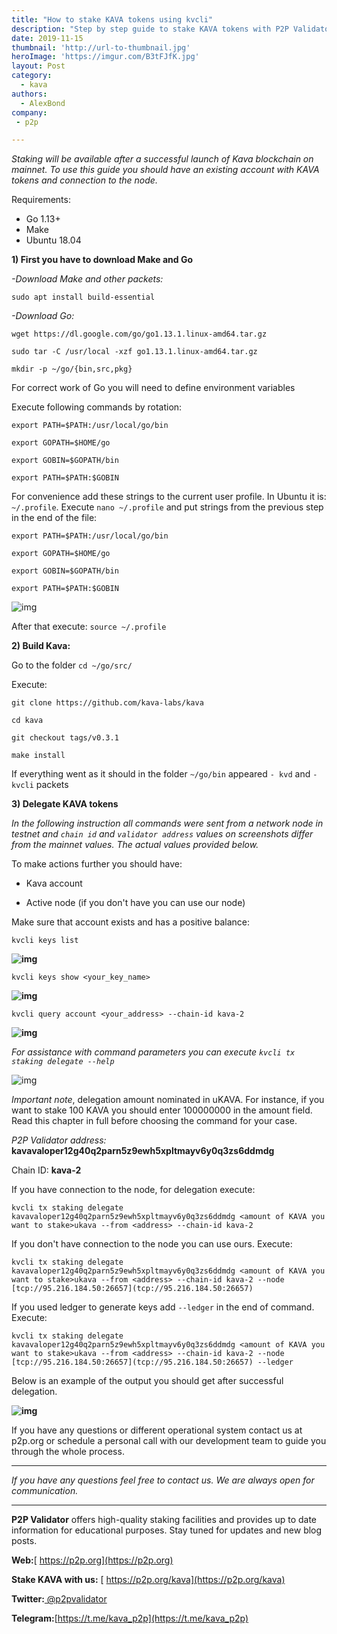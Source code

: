 ```yaml
---
title: "How to stake KAVA tokens using kvcli"
description: "Step by step guide to stake KAVA tokens with P2P Validator"
date: 2019-11-15
thumbnail: 'http://url-to-thumbnail.jpg'
heroImage: 'https://imgur.com/B3tFJfK.jpg'
layout: Post
category:
  - kava
authors:
  - AlexBond
company:
 - p2p

---
```


*Staking will be available after a successful launch of Kava blockchain on mainnet. To use this guide you should have an existing account with KAVA tokens and connection to the node.*

Requirements:

* Go 1.13+
* Make
* Ubuntu 18.04 

**1) First you have to download Make and Go**

*-Download Make and other packets:*

 `sudo apt install build-essential`

*-Download Go:*

`wget https://dl.google.com/go/go1.13.1.linux-amd64.tar.gz`

`sudo tar -C /usr/local -xzf go1.13.1.linux-amd64.tar.gz`

`mkdir -p ~/go/{bin,src,pkg}`

For correct work of Go you will need to define environment variables

Execute following commands by rotation:

 `export PATH=$PATH:/usr/local/go/bin`

 `export GOPATH=$HOME/go`

 `export GOBIN=$GOPATH/bin`

 `export PATH=$PATH:$GOBIN`

For convenience add these strings to the current user profile. In Ubuntu it is: `~/.profile`. Execute `nano ~/.profile` and put strings from the previous step in the end of the file:

  `export PATH=$PATH:/usr/local/go/bin`

  `export GOPATH=$HOME/go`

  `export GOBIN=$GOPATH/bin`

  `export PATH=$PATH:$GOBIN`

![img](https://lh6.googleusercontent.com/z1xgb-QnqfZ13Q2xZqlRYHf2cCpfcj93ikbqdHxX0mdPTISTCv0sg5Ic6RgrEGD-hgPylKsVqUklRnJOIXwRl991czdeUhKRLGjXZt80U-5DFW5RJk3M4ADGmjEhXOxxjPHce8wr)

After that execute:  `source ~/.profile`

**2) Build Kava:**

Go to the folder `cd ~/go/src/`

Execute:

`git clone https://github.com/kava-labs/kava`

`cd kava`

`git checkout tags/v0.3.1`

`make install`

If everything went as it should in the folder `~/go/bin` appeared `- kvd` and `- kvcli` packets

**3) Delegate KAVA tokens**

*In the following instruction all commands were sent from a network node in testnet and `chain id` and `validator address` values on screenshots differ from the mainnet values. The actual values provided below.*

To make actions further you should have:

* Kava account

* Active node (if you don't have you can use our node)

Make sure that account exists and has a positive balance:

 `kvcli keys list`

**![img](https://lh3.googleusercontent.com/UFKmCu6hJJlShYNA1w2BnlI9SSI6of8fCtXIgPji5rWvIuss4-bnipPB54pru8Po2RI5a11zmJlQuy4g-xQyfzmBjJbltw-iZiZM6chPW2xaf2VrlOnhKeHZmvmXTt4S9qaqPxDF)**

 `kvcli keys show <your_key_name>`

**![img](https://lh4.googleusercontent.com/B1jrhklOf23BO3q-5cR-XE0gPcU3yGEw9ar1Yn_ktqRh-jTtb_QvLmN5rIGF1qKud4MMltPNDi5wMo1zlbFC5zapipo6ZY75xDgoDYNL4ePKYXdmYcf6yLQxbUwEitEaYJQfhhlA)**

`kvcli query account <your_address> --chain-id kava-2` 

**![img](https://lh6.googleusercontent.com/WqrwmBzoibrVoV_QiJ5cFvTkPY42pX8ojLcqzhEF8IYWqfpnoMfB1pZKKQCwI2b00a7UyX9NGd0exclA0u2WhA382Y7EvUGNNfTsBjuedG3IBem9oDklhAG3n1j3Xcki97-SOm9N)**

 *For assistance with command parameters you can execute `kvcli tx staking delegate --help`*

![img](https://lh6.googleusercontent.com/nCHMstEHBgRP3DTPsGdxpy2dt7Oe4SEwTKfpR8iSIKu-ID0d80gDY1Z6cqcZyxenQHnaapaoIOXNawNyDKD3vAtrwvH8z5mm5ul27sdpLsqoYg0AFe_oad_KsAGvNV21LXNbh4R5)

*Important note*, delegation amount nominated in uKAVA. For instance, if you want to stake 100 KAVA you should enter 100000000 in the amount field. Read this chapter in full before choosing the command for your case.

*P2P Validator address:* **kavavaloper12g40q2parn5z9ewh5xpltmayv6y0q3zs6ddmdg**

Chain ID: **kava-2**

If you have connection to the node, for delegation execute:

`kvcli tx staking delegate kavavaloper12g40q2parn5z9ewh5xpltmayv6y0q3zs6ddmdg <amount of KAVA you want to stake>ukava --from <address> --chain-id kava-2` 

If you don't have connection to the node you can use ours. Execute: 

`kvcli tx staking delegate kavavaloper12g40q2parn5z9ewh5xpltmayv6y0q3zs6ddmdg <amount of KAVA you want to stake>ukava --from <address> --chain-id kava-2 --node [tcp://95.216.184.50:26657](tcp://95.216.184.50:26657)`

If you used ledger to generate keys add `--ledger` in the end of command. Execute:

`kvcli tx staking delegate kavavaloper12g40q2parn5z9ewh5xpltmayv6y0q3zs6ddmdg <amount of KAVA you want to stake>ukava --from <address> --chain-id kava-2 --node [tcp://95.216.184.50:26657](tcp://95.216.184.50:26657) --ledger `

Below is an example of the output you should get after successful delegation.

**![img](https://lh3.googleusercontent.com/gMbO0-AOXN9cvPQ2A6iPrndWd7aDGJxSsA0Z2s7swy_n2P4Q6zL7ICMNVZuNleCOQ6xyqfpfYULIYma5ijhdmGt3cd4YyDHLy-bGNiOxJE1gsmcLi45BuqHfpr8KPzuw3Lh1QqrF)**

If you have any questions or different operational system contact us at p2p.org or schedule a personal call with our development team to guide you through the whole process.

------

*If you have any questions feel free to contact us. We are always open for communication.*

------

**P2P Validator** offers high-quality staking facilities and provides up to date information for educational purposes. Stay tuned for updates and new blog posts.

**Web:**[ https://p2p.org](https://p2p.org)

**Stake KAVA with us:** [ https://p2p.org/kava](https://p2p.org/kava)

**Twitter:**[ @p2pvalidator](https://twitter.com/p2pvalidator)

**Telegram:**[https://t.me/kava_p2p](https://t.me/kava_p2p)